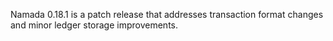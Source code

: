 Namada 0.18.1 is a patch release that addresses transaction format changes and minor ledger storage improvements.
